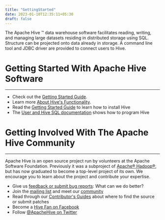 ```yaml
---
title: "GettingStarted"
date: 2023-01-10T12:35:11+05:30
draft: false
---
```


<!---
  Licensed to the Apache Software Foundation (ASF) under one
  or more contributor license agreements.  See the NOTICE file
  distributed with this work for additional information
  regarding copyright ownership.  The ASF licenses this file
  to you under the Apache License, Version 2.0 (the
  "License"); you may not use this file except in compliance
  with the License.  You may obtain a copy of the License at

  http://www.apache.org/licenses/LICENSE-2.0

  Unless required by applicable law or agreed to in writing,
  software distributed under the License is distributed on an
  "AS IS" BASIS, WITHOUT WARRANTIES OR CONDITIONS OF ANY
  KIND, either express or implied.  See the License for the
  specific language governing permissions and limitations
  under the License. -->


The Apache Hive &trade; data warehouse software facilitates reading,
writing, and managing large datasets residing in distributed storage
using SQL.  Structure can be projected onto data already in storage.
A command line tool and JDBC driver are provided to connect users to
Hive.


# Getting Started With Apache Hive Software
---
* Check out the [Getting Started Guide][GETTING_STARTED].
* Learn more [About Hive's Functionality][HIVE_DETAILS].
* Read the [Getting Started Guide][GETTING_STARTED] to learn how to install Hive
* The [User and Hive SQL documentation][HIVE_QL] shows how to program Hive


# Getting Involved With The Apache Hive Community
---
Apache Hive is an open source project run by volunteers at the Apache
Software Foundation. Previously it was a subproject of [Apache&reg;
Hadoop&reg;][APACHE_HADOOP], but has now graduated to become a
top-level project of its own. We encourage you to learn about the
project and contribute your expertise.

* Give us [feedback or submit bug reports][ISSUE_TRACKING]: What can we do better?
* Join the [mailing list][MAILING_LISTS] and meet our [community][COMMUNITY]
* Read through our [Contributor's Guides][CONTRIBUTOR] about where to find the source or submit patches
* Become a [Hive Fan on Facebook][HIVE_FACEBOOK]
* Follow [@ApacheHive on Twitter][HIVE_TWITTER]

[GETTING_STARTED]: https://cwiki.apache.org/confluence/display/Hive/GettingStarted
[APACHE_HADOOP]: http://hadoop.apache.org
[ISSUE_TRACKING]: /community/issuetracking/
[MAILING_LISTS]: "/community/mailinglists/"
[HIVE_FACEBOOK]: http://www.facebook.com/pages/Hive/43928506208
[HIVE_DETAILS]: https://cwiki.apache.org/confluence/display/Hive/
[HIVE_QL]: https://cwiki.apache.org/confluence/display/Hive/Home#Home-UserDocumentation
[COMMUNITY]: /community/people/
[CONTRIBUTOR]: https://cwiki.apache.org/confluence/display/Hive/Home#Home-ResourcesforContributors
[HIVE_TWITTER]: https://twitter.com/apachehive


